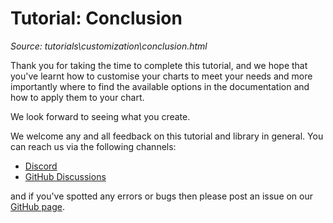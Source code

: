 # Tutorial: Conclusion

*Source: tutorials\customization\conclusion.html*

Thank you for taking the time to complete this tutorial, and we hope that you've learnt how to customise your charts to meet your needs and more importantly where to find the available options in the documentation and how to apply them to your chart.

We look forward to seeing what you create.

We welcome any and all feedback on this tutorial and library in general. You can reach us via the following channels:

  * [Discord](https://discord.gg/UC7cGkvn4U)
  * [GitHub Discussions](https://github.com/tradingview/lightweight-charts/discussions)

and if you've spotted any errors or bugs then please post an issue on our [GitHub page](https://github.com/tradingview/lightweight-charts/issues).
